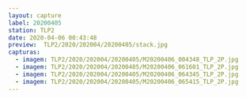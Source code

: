 ```yaml
---
layout: capture
label: 20200405
station: TLP2
date: 2020-04-06 00:43:48
preview:  TLP2/2020/202004/20200405/stack.jpg
capturas:
  - imagem: TLP2/2020/202004/20200405/M20200406_004348_TLP_2P.jpg
  - imagem: TLP2/2020/202004/20200405/M20200406_061601_TLP_2P.jpg
  - imagem: TLP2/2020/202004/20200405/M20200406_064345_TLP_2P.jpg
  - imagem: TLP2/2020/202004/20200405/M20200406_065415_TLP_2P.jpg
---
```

